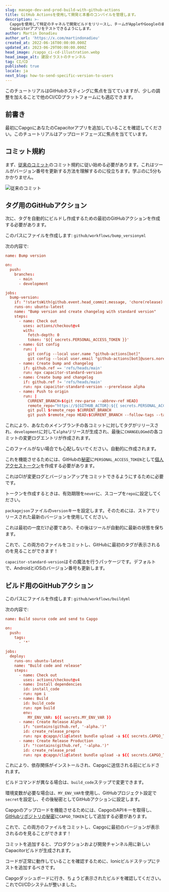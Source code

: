 ```yaml
---
slug: manage-dev-and-prod-build-with-github-actions
title: GitHub Actionsを使用して開発と本番のコンパイルを管理します。
description: >-
  Capgoを使用して特定のチャネルで開発ビルドをリリースし、チームがAppleやGoogleの承認を待つことなくIonic
  Capacitorアプリをテストできるようにします。
author: Martin Donadieu
author_url: 'https://x.com/martindonadieu'
created_at: 2022-06-16T00:00:00.000Z
updated_at: 2023-06-29T00:00:00.000Z
head_image: /capgo_ci-cd-illustration.webp
head_image_alt: 建設イラストのチャンネル
tag: CI/CD
published: true
locale: ja
next_blog: how-to-send-specific-version-to-users
---
```


このチュートリアルはGitHubホスティングに焦点を当てていますが、少しの調整を加えることで他のCI/CDプラットフォームにも適応できます。

## 前書き

最初にCapgoにあなたのCapacitorアプリを追加していることを確認してください。このチュートリアルはアップロードフェーズに焦点を当てています。

## コミット規約

まず、[従来のコミット](https://wwwconventionalcommitsorg/en/v100/)のコミット規約に従い始める必要があります。これはツールがバージョン番号を更新する方法を理解するのに役立ちます。学ぶのに5分もかかりません。

![従来のコミット](/conventional_commitswebp)

## タグ用のGitHubアクション

次に、タグを自動的にビルドし作成するための最初のGitHubアクションを作成する必要があります。

このパスにファイルを作成します: `github/workflows/bump_versionyml`

次の内容で:

```toml
name: Bump version

on:
  push:
    branches:
      - main
      - development

jobs:
  bump-version:
    if: "!startsWith(github.event.head_commit.message, 'chore(release):')"
    runs-on: ubuntu-latest
    name: "Bump version and create changelog with standard version"
    steps:
      - name: Check out
        uses: actions/checkout@v4
        with:
          fetch-depth: 0
          token: '${{ secrets.PERSONAL_ACCESS_TOKEN }}'
      - name: Git config
        run: |
          git config --local user.name "github-actions[bot]"
          git config --local user.email "github-actions[bot]@users.noreply.github.com"
      - name: Create bump and changelog
        if: github.ref == 'refs/heads/main'
        run: npx capacitor-standard-version
      - name: Create bump and changelog
        if: github.ref != 'refs/heads/main'
        run: npx capacitor-standard-version --prerelease alpha
      - name: Push to origin
        run: |
          CURRENT_BRANCH=$(git rev-parse --abbrev-ref HEAD)
          remote_repo="https://${GITHUB_ACTOR}:${{ secrets.PERSONAL_ACCESS_TOKEN }}@github.com/${GITHUB_REPOSITORY}.git"
          git pull $remote_repo $CURRENT_BRANCH
          git push $remote_repo HEAD:$CURRENT_BRANCH --follow-tags --tags

```

これにより、あなたのメインブランチの各コミットに対してタグがリリースされ、`development`に対して`alpha`リリースが生成され、最後に`CHANGELOGmd`の各コミットの変更ログエントリが作成されます。

このファイルがない場合でも心配しないでください。自動的に作成されます。

これを機能させるためには、GitHubの[秘密](https://docsgithubcom/en/actions/security-guides/encrypted-secrets "GitHub secrets")に`PERSONAL_ACCESS_TOKEN`として[個人アクセストークン](https://docsgithubcom/en/authentication/keeping-your-account-and-data-secure/creating-a-personal-access-token/)を作成する必要があります。

これはCIが変更ログとバージョンアップをコミットできるようにするために必要です。

トークンを作成するときは、有効期限を`never`に、スコープを`repo`に設定してください。

`packagejson`ファイルの`version`キーを設定します。そのためには、ストアでリリースされた最新のバージョンを使用してください。

これは最初の一度だけ必要であり、その後はツールが自動的に最新の状態を保ちます。

これで、この両方のファイルをコミットし、GitHubに最初のタグが表示されるのを見ることができます！

`capacitor-standard-version`はその魔法を行うパッケージです。デフォルトで、AndroidとiOSのバージョン番号も更新します。

## ビルド用のGitHubアクション

このパスにファイルを作成します: `github/workflows/buildyml`

次の内容で:

```toml
name: Build source code and send to Capgo

on:
  push:
    tags:
      - '*'
      
jobs:
  deploy:
    runs-on: ubuntu-latest
    name: "Build code and release"
    steps:
      - name: Check out
        uses: actions/checkout@v4
      - name: Install dependencies
        id: install_code
        run: npm i
      - name: Build
        id: build_code
        run: npm build
        env:
          MY_ENV_VAR: ${{ secrets.MY_ENV_VAR }}
      - name: Create Release Alpha
        if: "contains(github.ref, '-alpha.')"
        id: create_release_prepro
        run: npx @capgo/cli@latest bundle upload -a ${{ secrets.CAPGO_TOKEN }} -c development
      - name: Create Release Production
        if: "!contains(github.ref, '-alpha.')"
        id: create_release_prod
        run: npx @capgo/cli@latest bundle upload -a ${{ secrets.CAPGO_TOKEN }} -c production
```

これにより、依存関係がインストールされ、Capgoに送信される前にビルドされます。

ビルドコマンドが異なる場合は、`build_code`ステップで変更できます。

環境変数が必要な場合は、`MY_ENV_VAR`を使用し、GitHubプロジェクト設定で`secret`を設定し、その後秘密としてGitHubアクションに設定します。

Capgoのアップロードを機能させるためには、CapgoのAPIキーを取得し、[GitHubリポジトリの秘密](https://docsgithubcom/en/actions/security-guides/encrypted-secrets/)に`CAPGO_TOKEN`として追加する必要があります。

これで、この両方のファイルをコミットし、Capgoに最初のバージョンが表示されるのを見ることができます！

コミットを追加すると、プロダクションおよび開発チャンネル用に新しいCapacitorビルドが生成されます。

コードが正常に動作していることを確認するために、Ionicビルドステップにテストを追加するべきです。

Capgoダッシュボードに行き、ちょうど表示されたビルドを確認してください。これでCI/CDシステムが整いました。